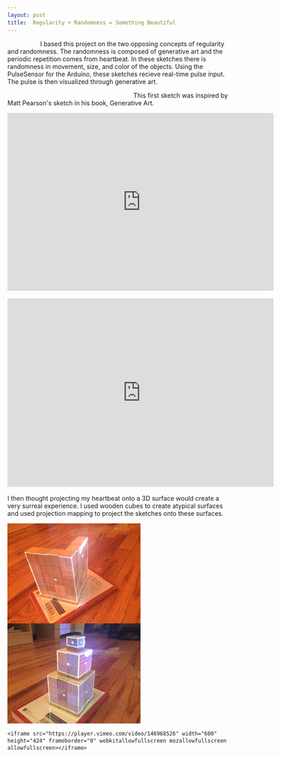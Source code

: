```yaml
---
layout: post
title:  Regularity + Randomness = Something Beautiful
---
```

<p>
	&emsp;&emsp;&emsp;&emsp;&emsp; I based this project on the two opposing concepts of regularity and randomness. The randomness is composed of generative art and the periodic repetition comes from heartbeat. In these sketches there is randomness in movement, size, and color of the objects. Using the PulseSensor for the Arduino, these sketches recieve real-time pulse input. The pulse is then visualized through generative art.  
</p>
<p> </p>
<p>  &emsp;&emsp;&emsp;&emsp;&emsp;&emsp;&emsp;&emsp;&emsp;&emsp;&emsp;&emsp;&emsp;&emsp;&emsp;&emsp;&emsp;&emsp;&emsp;&emsp;  This first sketch was inspired by Matt Pearson's sketch in his book, Generative Art.</p>
<div class ="pulse_sensor_viz"> 
        <iframe src="https://player.vimeo.com/video/143106863" width="600" height="400" frameborder="0" webkitallowfullscreen  mozallowfullscreen allowfullscreen></iframe> 
</div>

<p> </p>

<div class = "pulse_sensor_viz">
        <iframe src="https://player.vimeo.com/video/143106830" width="600" height="424" frameborder="0" webkitallowfullscreen mozallowfullscreen allowfullscreen></iframe>
</div>
<p> </p>
<p>I then thought projecting my heartbeat onto a 3D surface would create a very surreal experience. I used wooden cubes to create atypical surfaces and used projection mapping to project the sketches onto these surfaces. </p>

<div class="projection-map"> <img align="center" src = "images/image-2.jpg" alt = "Projection Mapping - 1">
<img align="middle" src = "images/image-3.jpg" alt = "Projection Mapping - 2"> </div>

<p> </p>

<div class = "pulse_sensor_viz">

	<iframe src="https://player.vimeo.com/video/146968526" width="600" height="424" frameborder="0" webkitallowfullscreen mozallowfullscreen allowfullscreen></iframe>

</div>
<p> </p>